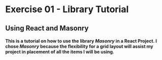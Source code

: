 # Exercise 01 - Library Tutorial

## Using React and Masonry

#### This is a tutorial on how to use the library *Masonry* in a React Project. I chose *Masonry* because the flexibility for a grid layout will assist my project in placement of all the items I will be using.